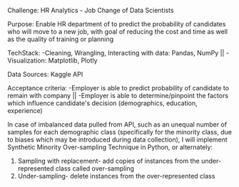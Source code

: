 Challenge: HR Analytics - Job Change of Data Scientists

Purpose: Enable HR department of  to predict the probability of candidates who will move to a new job, with goal of reducing the cost and time as well as the quality of training or planning

TechStack: 
  -Cleaning, Wrangling, Interacting with data: Pandas, NumPy ||
  -Visualization: Matplotlib, Plotly

Data Sources: Kaggle API

Acceptance criteria: 
-Employer is able to predict probability of candidate to remain with company ||
-Employer is able to determine/pinpoint the factors which influence candidate's decision (demographics, education, experience)

In case of imbalanced data pulled from API, such as an unequal number of samples for each  demographic class (specifically for the minority class, due to biases which may be introduced during data collection), I will implement Synthetic Minority Over-sampling Technique in Python, or alternately:
  1. Sampling with replacement- add copies of instances from the under-represented class called over-sampling 
  2. Under-sampling- delete instances from the over-represented class
